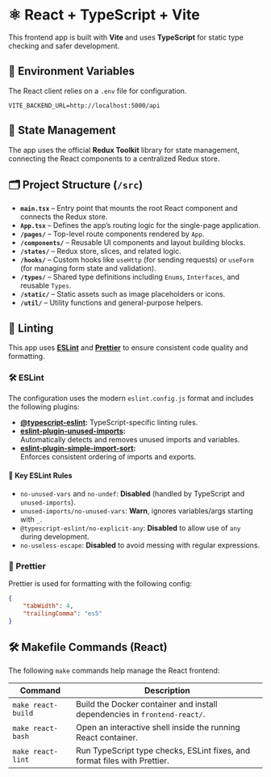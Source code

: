 # ⚛️ React + TypeScript + Vite

This frontend app is built with **Vite** and uses **TypeScript** for static type checking and safer development.

## 🔐 Environment Variables

The React client relies on a `.env` file for configuration.

```
VITE_BACKEND_URL=http://localhost:5000/api
```

## 🧠 State Management

The app uses the official **Redux Toolkit** library for state management, connecting the React components to a centralized Redux store.

## 🗂️ Project Structure (`/src`)

-   **`main.tsx`** – Entry point that mounts the root React component and connects the Redux store.
-   **`App.tsx`** – Defines the app’s routing logic for the single-page application.
-   **`/pages/`** – Top-level route components rendered by `App`.
-   **`/components/`** – Reusable UI components and layout building blocks.
-   **`/states/`** – Redux store, slices, and related logic.
-   **`/hooks/`** – Custom hooks like `useHttp` (for sending requests) or `useForm` (for managing form state and validation).
-   **`/types/`** – Shared type definitions including `Enums`, `Interfaces`, and reusable `Types`.
-   **`/static/`** – Static assets such as image placeholders or icons.
-   **`/util/`** – Utility functions and general-purpose helpers.

## 🧹 Linting

This app uses **[ESLint](https://eslint.org/)** and **[Prettier](https://prettier.io/)** to ensure consistent code quality and formatting.

### 🛠 ESLint

The configuration uses the modern `eslint.config.js` format and includes the following plugins:

-   **[@typescript-eslint](https://typescript-eslint.io/):** TypeScript-specific linting rules.
-   **[eslint-plugin-unused-imports](https://www.npmjs.com/package/eslint-plugin-unused-imports):**  
    Automatically detects and removes unused imports and variables.
-   **[eslint-plugin-simple-import-sort](https://www.npmjs.com/package/eslint-plugin-simple-import-sort):**  
    Enforces consistent ordering of imports and exports.

#### 🔑 Key ESLint Rules

-   `no-unused-vars` and `no-undef`: **Disabled** (handled by TypeScript and `unused-imports`).
-   `unused-imports/no-unused-vars`: **Warn**, ignores variables/args starting with `_`.
-   `@typescript-eslint/no-explicit-any`: **Disabled** to allow use of `any` during development.
-   `no-useless-escape`: **Disabled** to avoid messing with regular expressions.

### 🎨 Prettier

Prettier is used for formatting with the following config:

```json
{
    "tabWidth": 4,
    "trailingComma": "es5"
}
```

## 🛠️ Makefile Commands (React)

The following `make` commands help manage the React frontend:

| Command            | Description                                                               |
| ------------------ | ------------------------------------------------------------------------- |
| `make react-build` | Build the Docker container and install dependencies in `frontend-react/`. |
| `make react-bash`  | Open an interactive shell inside the running React container.             |
| `make react-lint`  | Run TypeScript type checks, ESLint fixes, and format files with Prettier. |
